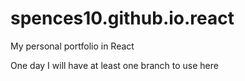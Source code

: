 # spences10.github.io.react

My personal portfolio in React

One day I will have at least one branch to use here
